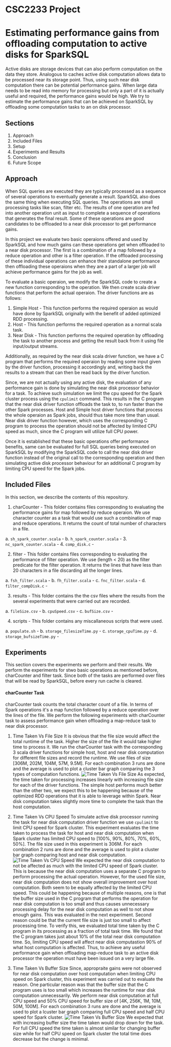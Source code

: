 # CSC2233 Project
# Estimating performance gains from offloading computation to active disks for SparkSQL
Active disks are storage devices that can also perform computation on the data they store. Analogous to caches active disk computation allows data to be processed near its storage point. Thus, using such near disk computation there can be potential performance gains. When large data needs to be read into memory for processing but only a part of it is actually useful and required, the performance gains would be high. We try to estimate the performance gains that can be achieved on SparkSQL by offloading some computation tasks to an on disk processor.

## Sections
1. Approach
2. Included Files
3. Setup
4. Experiments and Results
5. Conclusion
6. Future Scope

## Approach
When SQL queries are executed they are typically processed as a sequence of several operations to eventually generate a result. SparkSQL also does the same thing when executing SQL queries. The operations are small processing tasks like scan, filter etc. The results of one operation are fed into another operation unit as input to complete a sequence of operations that generates the final result. Some of these operations are good candidates to be offloaded to a near disk processor to get performance gains.

In this project we evaluate two basic operaions offered and used by SparkSQL and how much gains can these operations get when offloaded to a near disk processor. The first is a combination of a map followed by a reduce operation and other is a filter operation. If the offloaded processing of these individual operations can enhance their standalone performance then offloading these operaions when they are a part of a larger job will achieve performance gains for the job as well.

To evaluate a basic operaion, we modify the SparkSQL code to create a new function corresponding to the operation. We then create scala driver functions that perform the actual operaion. The driver functions are as follows:
1. Simple Host - This function performs the required operaion as would have done by SparkSQL originally with the benefit of added optimized RDD processing.
2. Host - This function performs the required operation as a normal scala task.
3. Near Disk - This function performs the required operation by offloading the task to another process and getting the result back from it using file input/output streams.

Additionally, as required by the near disk scala driver function, we have a C program that performs the required operaion by reading some input given by the driver function, processing it accordingly and, writing back the results to a stream that can then be read back by the driver function.

Since, we are not actually using any active disk, the evaluation of any performance gain is done by simulating the near disk processor behavior for a task. To achieve such simulation we limit the cpu speed for the Spark cluster process using the `cpulimit` command. This results in the C program that the near disk driver function offloads the task to, to run faster than the other Spark processes. Host and Simple host driver functions that process the whole operaion as Spark jobs, should thus take more time than usual. Near disk driver function however, which uses the corresponding C program to process the operation should not be affected by limited CPU speed as much, since the C program will utilize full CPU power.

Once it is established that these basic operations offer performance benefits, same can be evaluated for full SQL queries being executed on SparkSQL by modifying the SparkSQL code to call the near disk driver function instead of the original call to the corresponding operation and then simulating active disk processor behaviour for an additional C program by limiting CPU speed for the Spark jobs.

## Included Files
In this section, we describe the contents of this repository.
1. charCounter - This folder contains files corresponding to evaluating the performance gains for map followed by reduce operaion. We use character counter as a task that would use such a combination of map and reduce operations. It returns the count of total number of characters in a file.

  a. `sh_spark_counter.scala` -
  b. `h_spark_counter.scala` - 
  3. `nc_spark_counter.scala` - 
  4. `comp_disk.c` - 
  
2. filter - This folder contains files corresponding to evaluating the performance of filter operation. We use (length < 20) as the filter predicate for the filter operation. It returns the lines that have less than 20 characters in a file discarding all the longer lines.

  a. `fsh_filter.scala` - 
  b. `fh_filter.scala` - 
  c. `fnc_filter.scala` - 
  d. `filter_compDisk.c` - 

3. results - This folder contains the the csv files where the results from the several experiments that were carried out are recorded.

  a. `fileSize.csv` - 
  b. `cpuSpeed.csv` - 
  c. `bufSize.csv` - 

4. scripts - This folder contains any miscallaneous scripts that were used.

  a. `populate.sh` - 
  b. `storage_filesizeTime.py` - 
  c. `storage_cpuTime.py` - 
  d. `storage_bufsizeTime.py` - 

## Experiments
This section covers the experiments we perform and their results. We perform the experiments for stwo basic operations as mentioned before, charCounter and filter task. Since both of the tasks are performed over files that will be read by SparkSQL, before every run cache is cleared.

#### charCounter Task
charCounter task counts the total character count of a file. In terms of Spark operations it's a map function followed by a reduce operation over the lines of the file. We perform the following experiments with charCounter task to assess performance gain when offloading a map-reduce task to near disk processor.

1. Time Taken Vs File Size
It is obvious that the file size would affect the total runtime of the task. Higher the size of the file it would take higher time to process it. We run the charCounter task with the corresponding 3 scala driver functions for simple host, host and near disk computation for different file sizes and record the runtime. We use files of size [306M, 202M, 104M, 57M, 9.5M]. For each combination 3 runs are done and the average is used to plot a cluster bar graph comparing the 3 types of computation functions.
![Time Taken Vs File Size](https://github.com/bapataks/CSC2233_project/blob/master/results/taskTimeVSfileSize.png "Time Taken Vs File Size")
As expected, the time taken for processing increases linearly with increasing file size for each of the driver functions. The simple host performs much better than the other two, we expect this to be happening because of the optimized RDD operations that it is able to leverage within Spark. Near disk computation takes slightly more time to complete the task than the host computation.

2. Time Taken Vs CPU Speed
To simulate active disk processor running the task for near disk computation driver function we use `cpulimit` to limit CPU speed for Spark cluster. This experiment evaluates the time taken to process the task for host and near disk computation when Spark cluster has limited CPU speed to [100%, 90%, 80%, 70%, 60%, 50%]. The file size used in this experiment is 306M. For each combination 2 runs are done and the average is used to plot a cluster bar graph comparing host and near disk computation.
![Time Taken Vs CPU Speed](https://github.com/bapataks/CSC2233_project/blob/master/results/taskTImeVScpuLimit.png "Time Taken Vs CPU Speed")
We expected the near disk computation to not be affected as much with the limited CPU speed of Spark cluster. This is because the near disk computation uses a separate C program to perform processing the actual operation. However, for the used file size, near disk computation does not show overall improvement over host computation. Both seem to be equally affected by the limited CPU speed. This could be happening because of multiple reasons, one is that the buffer size used in the C program that performs the operation for near disk computation is too small and thus causes unnecessary processing delay for the near disk computation as well to not show enough gains. This was evaluated in the next experiment. Second reason could be that the current file size is just too small to affect processing time. To verify this, we evaluated total time taken by the C program in its processing as a fraction of total task time. We found that the C program takes just about 10% of the total near disk computation time. So, limiting CPU speed will affect near disk computastion 90% of what host computation is affected. Thus, to achieve any useful performance gain when offloading map-reduce task to an active disk processor the operation must have been issued on a very large file.

3. Time Taken Vs Buffer Size
Since, appropraite gains were not observed for near disk computation over host computation when limiting CPU speed on Spark cluster, this experiment was carried out to evaluate the reason. One particular reason was that the buffer size that the C program uses is too small which increases the runtime for near disk computation unnecessarily. We perform near disk computation at full CPU speed and 50% CPU speed for buffer size of [4K, 256K, 1M, 10M, 50M, 100M]. For each combination 3 runs are done and the average is used to plot a lcuster bar graph comparing full CPU speed and half CPU speed for Spark cluster.
![Time Taken Vs Buffer Size](https://github.com/bapataks/CSC2233_project/blob/master/results/taskTImeVSbufSize.png "Time Taken Vs Buffer Size")
We expected that with increasing buffer size the time taken would drop down for the task. For full CPU speed the time taken is almost similar for changing buffer size while for half CPU speed on Spark cluster the total time does decrease but the change is minimal.
